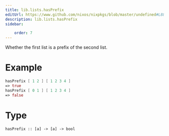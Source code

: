 ```yaml
---
title: lib.lists.hasPrefix
editUrl: https://www.github.com/nixos/nixpkgs/blob/master/undefined#L887C5
description: lib.lists.hasPrefix
sidebar:

    order: 7
---
```


Whether the first list is a prefix of the second list.

# Example

```nix
hasPrefix [ 1 2 ] [ 1 2 3 4 ]
=> true
hasPrefix [ 0 1 ] [ 1 2 3 4 ]
=> false
```

# Type

```
hasPrefix :: [a] -> [a] -> bool
```



